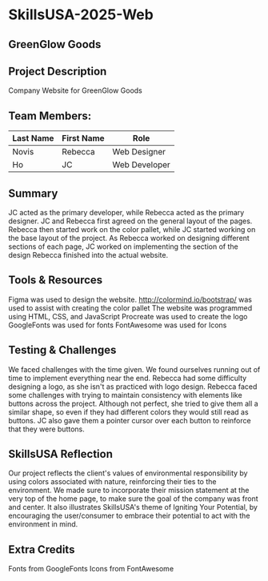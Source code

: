 # SkillsUSA-2025-Web

## GreenGlow Goods

## Project Description

Company Website for GreenGlow Goods

## Team Members:

| Last Name   | First Name | Role                     |
| ----------- | ---------- | -------------------------|
| Novis       | Rebecca    | Web Designer             |
| Ho          | JC         | Web Developer            |

## Summary
JC acted as the primary developer, while Rebecca acted as the primary designer. JC and Rebecca first agreed on the general layout of the pages. Rebecca then started work on the color pallet, while JC started working on the base layout of the project. As Rebecca worked on designing different sections of each page, JC worked on implementing the section of the design Rebecca finished into the actual website. 

## Tools & Resources
Figma was used to design the website.
http://colormind.io/bootstrap/ was used to assist with creating the color pallet
The website was programmed using HTML, CSS, and JavaScript
Procreate was used to create the logo
GoogleFonts was used for fonts
FontAwesome was used for Icons

## Testing & Challenges
We faced challenges with the time given. We found ourselves running out of time to implement everything near the end. Rebecca had some difficulty designing a logo, as she isn't as practiced with logo design. Rebecca faced some challenges with trying to maintain consistency with elements like buttons across the project. Although not perfect, she tried to give them all a similar shape, so even if they had different colors they would still read as buttons. JC also gave them a pointer cursor over each button to reinforce that they were buttons. 

## SkillsUSA Reflection
Our project reflects the client's values of environmental responsibility by using colors associated with nature, reinforcing their ties to the environment. We made sure to incorporate their mission statement at the very top of the home page, to make sure the goal of the company was front and center. 
It also illustrates SkillsUSA's theme of Igniting Your Potential, by encouraging the user/consumer to embrace their potential to act with the environment in mind. 

## Extra Credits
Fonts from GoogleFonts
Icons from FontAwesome
